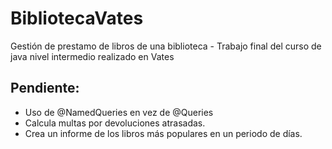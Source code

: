 # BibliotecaVates
Gestión de prestamo de libros de una biblioteca - Trabajo final del curso de java nivel intermedio realizado en Vates

## Pendiente:

* Uso de @NamedQueries en vez de @Queries
* Calcula multas por devoluciones atrasadas.
* Crea un informe de los libros más populares en un periodo de días.
